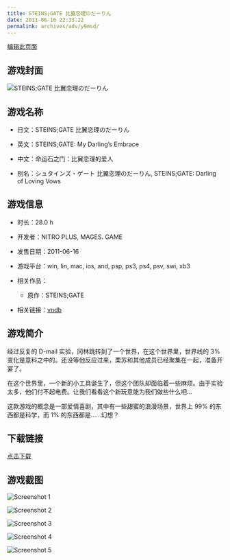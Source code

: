 ```yaml
---
title: STEINS;GATE 比翼恋理のだーりん
date: 2011-06-16 22:33:22
permalink: archives/adv/y9msd/
---
```

[编辑此页面](https://github.com/ACG-3/ADV3-source/blob/main/source/_posts/STEINS%3BGATE%20%E6%AF%94%E7%BF%BC%E6%81%8B%E7%90%86%E3%81%AE%E3%81%A0%E3%83%BC%E3%82%8A%E3%82%93.md)

## 游戏封面

![STEINS;GATE 比翼恋理のだーりん](https://pan.timero.xyz/d/onedrive/img_lib_001/STEINS;GATE%20%E6%AF%94%E7%BF%BC%E6%81%8B%E7%90%86%E3%81%AE%E3%81%A0%E3%83%BC%E3%82%8A%E3%82%93_cover.avif)


## 游戏名称

- 日文：STEINS;GATE 比翼恋理のだーりん
- 英文：STEINS;GATE: My Darling’s Embrace
- 中文：命运石之门：比翼恋理的爱人

- 别名：シュタインズ・ゲート 比翼恋理のだーりん, STEINS;GATE: Darling of Loving Vows


## 游戏信息

- 时长：28.0 h
- 开发者：NITRO PLUS, MAGES. GAME
- 发售日期：2011-06-16
- 游戏平台：win, lin, mac, ios, and, psp, ps3, ps4, psv, swi, xb3
- 相关作品：
   - 原作：STEINS;GATE

- 相关链接：[vndb](https://vndb.org/v6618)


## 游戏简介

经过反复的 D-mail 实验，冈林跳转到了一个世界，在这个世界里，世界线的 3% 变化是意料之中的。还没等他反应过来，栗苏和其他成员已经聚集在一起，准备开宴了。

在这个世界里，一个新的小工具诞生了，但这个团队却面临着一些麻烦。由于实验太多，他们付不起电费。让我们看看这个新玩意能为我们做些什么吧...

这款游戏的概念是一部爱情喜剧，其中有一些甜蜜的浪漫场景，世界上 99% 的东西都是科学，而 1% 的东西都是......幻想？




## 下载链接

[点击下载](https://pan.timero.xyz/onedrive/adv_lib_001/STEINS%3BGATE%20%E6%AF%94%E7%BF%BC%E6%81%8B%E7%90%86%E3%81%AE%E3%81%A0%E3%83%BC%E3%82%8A%E3%82%93)


## 游戏截图


![Screenshot 1](https://pan.timero.xyz/d/onedrive/img_lib_001/STEINS;GATE%20%E6%AF%94%E7%BF%BC%E6%81%8B%E7%90%86%E3%81%AE%E3%81%A0%E3%83%BC%E3%82%8A%E3%82%93_Screenshot_1.avif)

![Screenshot 2](https://pan.timero.xyz/d/onedrive/img_lib_001/STEINS;GATE%20%E6%AF%94%E7%BF%BC%E6%81%8B%E7%90%86%E3%81%AE%E3%81%A0%E3%83%BC%E3%82%8A%E3%82%93_Screenshot_2.avif)

![Screenshot 3](https://pan.timero.xyz/d/onedrive/img_lib_001/STEINS;GATE%20%E6%AF%94%E7%BF%BC%E6%81%8B%E7%90%86%E3%81%AE%E3%81%A0%E3%83%BC%E3%82%8A%E3%82%93_Screenshot_3.avif)

![Screenshot 4](https://pan.timero.xyz/d/onedrive/img_lib_001/STEINS;GATE%20%E6%AF%94%E7%BF%BC%E6%81%8B%E7%90%86%E3%81%AE%E3%81%A0%E3%83%BC%E3%82%8A%E3%82%93_Screenshot_4.avif)

![Screenshot 5](https://pan.timero.xyz/d/onedrive/img_lib_001/STEINS;GATE%20%E6%AF%94%E7%BF%BC%E6%81%8B%E7%90%86%E3%81%AE%E3%81%A0%E3%83%BC%E3%82%8A%E3%82%93_Screenshot_5.avif)

